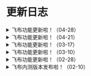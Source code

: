 # 更新日志

<details>

<summary>飞布功能更新啦！（04-28）</summary>

赶快更新，享用新功能：&#x20;

\--「新增功能」

1.数据源查看页面增加测试功能&#x20;

2.docker部署fireboom和node服务

\--「缺陷修复」&#x20;

1.vscode编辑器已知问题的修复&#x20;

2.自定义数据源无法内省问题&#x20;

3.SDK模板升级接口报错问题&#x20;

4.修复了其他已知问题，提升了飞布的稳定性

\--「优化」

1.底部状态栏上钩子和客户端模板，与模板仓库联动逻辑调整&#x20;

2.界面交互优化，提升产品易用性

</details>

<details>

<summary>飞布功能更新啦！（04-21）</summary>

赶快更新，享用新功能：&#x20;

\--「新增功能」

&#x20;1、API预览页升级，支持swagger3.0&#x20;

2、钩子多语言支持，新增golang的支持&#x20;

3、IDE升级，vscode web集成&#x20;

4、Rest API数据源优化，支持更多用例

5、profile新增了是否需要认证

\--「缺陷修复」

&#x20;1、分页查询偶现无返回值的问题&#x20;

2、rest api内省数据缺失及启动报错问题&#x20;

3、修复了其他已知问题，提升了飞布的稳定性

\--「优化」

&#x20;1、模板市场界面交互优化&#x20;

2、界面优化，使用体验升级

3、订阅钩子列表流程图及钩子列表优化，执行顺序表述更加准确

</details>

<details>

<summary>飞布功能更新啦！（03-17）</summary>

赶快更新，享用新功能：&#x20;

\--「新增功能」&#x20;

1.新增CSRF安全保护功能&#x20;

2.支持组合式API&#x20;

3.初始脚本支持内置示例项目

\--「缺陷修复」&#x20;

1.批量创建API页面数据源切换后报错问题&#x20;

2.修复了其他已知问题，提升了飞布的稳定性

\--「优化」

&#x20;1.界面优化，使用体验升级&#x20;

2.性能优化，库表较多的数据库也已支持连接

</details>

<details>

<summary>飞布功能更新啦！（03-10）</summary>

赶快更新，享用新功能：&#x20;

\--「新增功能」&#x20;

1.支持API列表筛选功能&#x20;

2.新增模板市场下载功能

\--「缺陷修复」&#x20;

1.自定义数据源内省问题&#x20;

2.修复了其他已知问题，提升了飞布的稳定性

\--「优化」&#x20;

1.API列表交互优化&#x20;

2.页面图标设计优化

安装脚本：curl -fsSL https://www.fireboom.io/install.sh | bash -s project-name

</details>

<details>

<summary>飞布功能更新啦！（02-28）</summary>

赶快更新，享用新功能：&#x20;

\--「新增功能」&#x20;

1.API预览页集成OIDC登录功能&#x20;

2.API列表目录添加功能：支持API分组创建

\--「缺陷修复」&#x20;

1.windows系统上sqlite、postgresql兼容性问题&#x20;

2.windows系统上进程卡住兼容性问题&#x20;

3.修复了其他已知问题，提升了飞布的稳定性

\--「优化」&#x20;

1.OIDC-逻辑优化&#x20;

2.界面交互优化，提高用户体验

更新脚本：curl -fsSL https://www.fireboom.io/install.sh | bash -s project-name

</details>

<details>

<summary>飞布内测版本发布啦！（02-10）</summary>

发布内测版本，主要包含如下功能：

* 数据源管理
  * mysql
  * pgsql
  * sqlite
  * graphql api
  * rest api
* API管理
  * 可视化构建
  * 可视化指令注解
  * 可视化展示
  * API测试
* 钩子管理
  * 在线编辑
  * 语法提醒
* 文件存储
* 身份认证
* 数据建模
  * 数据预览
  * 模型编辑
    * 源码视图
    * 普通视图

</details>




